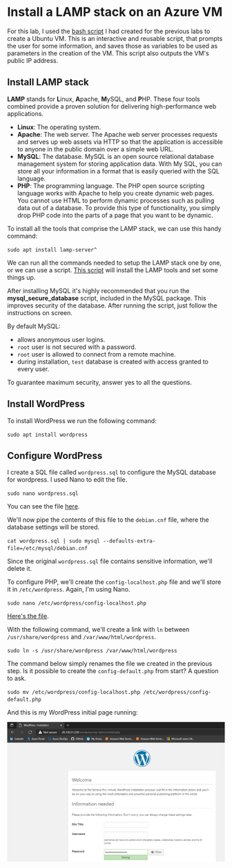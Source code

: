 # Install a LAMP stack on an Azure VM

For this lab, I used the [bash script](../Week1/scripts/vmcreate.sh) I had created for the previous labs to create a Ubuntu VM. This is an interactive and reusable script, that prompts the user for some information, and saves those as variables to be used as parameters in the creation of the VM. This script also outputs the VM's public IP address.

## Install LAMP stack

**LAMP** stands for **L**inux, **A**pache, **M**ySQL, and **P**HP. These four tools combined provide a proven solution for delivering high-performance web applications.

- **Linux**: The operating system.
- **Apache**: The web server. The Apache web server processes requests and serves up web assets via HTTP so that the application is accessible to anyone in the public domain over a simple web URL.
- **MySQL**: The database. MySQL is an open source relational database management system for storing application data. With My SQL, you can store all your information in a format that is easily queried with the SQL language.
- **PHP**: The programming language. The PHP open source scripting language works with Apache to help you create dynamic web pages. You cannot use HTML to perform dynamic processes such as pulling data out of a database. To provide this type of functionality, you simply drop PHP code into the parts of a page that you want to be dynamic.

To install all the tools that comprise the LAMP stack, we can use this handy command:

`sudo apt install lamp-server^`

We can run all the commands needed to setup the LAMP stack one by one, or we can use a script. [This script](scripts/install_lamp.sh) will install the LAMP tools and set some things up.

After installing MySQL it's highly recommended that you run the **mysql_secure_database** script, included in the MySQL package. This improves security of the database. After running the script, just follow the instructions on screen.

By default MySQL:

- allows anonymous user logins.
- `root` user is not secured with a password.
- `root` user is allowed to connect from a remote machine.
- during installation, `test` database is created with access granted to every user.

To guarantee maximum security, answer yes to all the questions.

## Install WordPress

To install WordPress we run the following command:

`sudo apt install wordpress`

## Configure WordPress

I create a SQL file called `wordpress.sql` to configure the MySQL database for wordpress. I used Nano to edit the file.

`sudo nano wordpress.sql`

You can see the file [here](scripts/wordpress.sql).

We'll now pipe the contents of this file to the `debian.cnf` file, where the database settings will be stored.

`cat wordpress.sql | sudo mysql --defaults-extra-file=/etc/mysql/debian.cnf`

Since the original `wordpress.sql` file contains sensitive information, we'll delete it.

To configure PHP, we'll create the `config-localhost.php` file and we'll store it in `/etc/wordpress`. Again, I'm using Nano.

`sudo nano /etc/wordpress/config-localhost.php`

[Here's the file](scripts/config-localhost.php).

With the following command, we'll create a link with `ln` between `/usr/share/wordpress` and `/var/www/html/wordpress`.

`sudo ln -s /usr/share/wordpress /var/www/html/wordpress`

The command below simply renames the file we created in the previous step. Is it possible to create the `config-default.php` from start? A question to ask.

`sudo mv /etc/wordpress/config-localhost.php /etc/wordpress/config-default.php`

And this is my WordPress initial page running:

![WordPress page](images/wordpress.png)